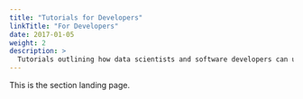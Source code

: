 ```yaml
---
title: "Tutorials for Developers"
linkTitle: "For Developers"
date: 2017-01-05
weight: 2
description: >
  Tutorials outlining how data scientists and software developers can use ready4.
---
```



This is the section landing page.

